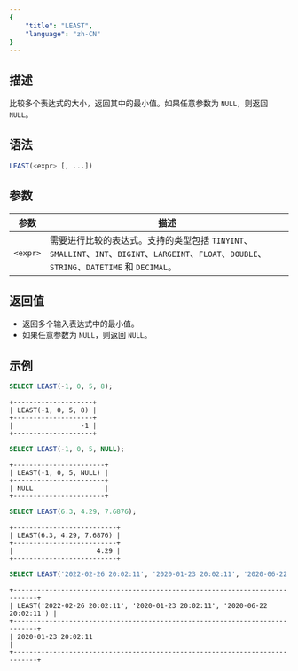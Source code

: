 ```yaml
---
{
    "title": "LEAST",
    "language": "zh-CN"
}
---
```


<!-- 
Licensed to the Apache Software Foundation (ASF) under one
or more contributor license agreements.  See the NOTICE file
distributed with this work for additional information
regarding copyright ownership.  The ASF licenses this file
to you under the Apache License, Version 2.0 (the
"License"); you may not use this file except in compliance
with the License.  You may obtain a copy of the License at

  http://www.apache.org/licenses/LICENSE-2.0
Unless required by applicable law or agreed to in writing,
software distributed under the License is distributed on an
"AS IS" BASIS, WITHOUT WARRANTIES OR CONDITIONS OF ANY
KIND, either express or implied.  See the License for the
specific language governing permissions and limitations
under the License.
-->

## 描述

比较多个表达式的大小，返回其中的最小值。如果任意参数为 `NULL`，则返回 `NULL`。

## 语法

```sql
LEAST(<expr> [, ...])
```

## 参数

| 参数 | 描述 |
|------------|-------------|
| `<expr>` | 需要进行比较的表达式。支持的类型包括 `TINYINT`、`SMALLINT`、`INT`、`BIGINT`、`LARGEINT`、`FLOAT`、`DOUBLE`、`STRING`、`DATETIME` 和 `DECIMAL`。 |

## 返回值

- 返回多个输入表达式中的最小值。
- 如果任意参数为 `NULL`，则返回 `NULL`。

## 示例

```sql
SELECT LEAST(-1, 0, 5, 8);
```

```text
+--------------------+
| LEAST(-1, 0, 5, 8) |
+--------------------+
|                 -1 |
+--------------------+
```

```sql
SELECT LEAST(-1, 0, 5, NULL);
```

```text
+-----------------------+
| LEAST(-1, 0, 5, NULL) |
+-----------------------+
| NULL                  |
+-----------------------+
```

```sql
SELECT LEAST(6.3, 4.29, 7.6876);
```

```text
+--------------------------+
| LEAST(6.3, 4.29, 7.6876) |
+--------------------------+
|                     4.29 |
+--------------------------+
```

```sql
SELECT LEAST('2022-02-26 20:02:11', '2020-01-23 20:02:11', '2020-06-22 20:02:11');
```

```text
+----------------------------------------------------------------------------+
| LEAST('2022-02-26 20:02:11', '2020-01-23 20:02:11', '2020-06-22 20:02:11') |
+----------------------------------------------------------------------------+
| 2020-01-23 20:02:11                                                        |
+----------------------------------------------------------------------------+
```